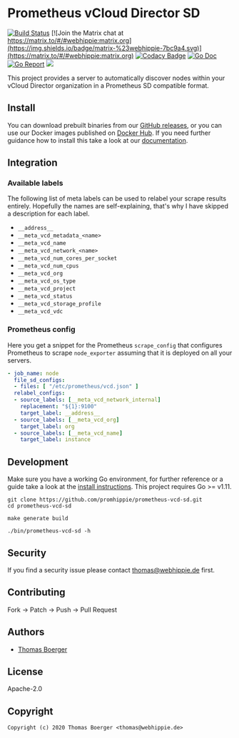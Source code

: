 # Prometheus vCloud Director SD

[![Build Status](http://cloud.drone.io/api/badges/promhippie/prometheus-vcd-sd/status.svg)](http://cloud.drone.io/promhippie/prometheus-vcd-sd)
[![Join the Matrix chat at https://matrix.to/#/#webhippie:matrix.org](https://img.shields.io/badge/matrix-%23webhippie-7bc9a4.svg)](https://matrix.to/#/#webhippie:matrix.org)
[![Codacy Badge](https://app.codacy.com/project/badge/Grade/8a5f11b7eb86484eb11ff56253ac20a2)](https://www.codacy.com/gh/promhippie/prometheus-vcd-sd?utm_source=github.com&utm_medium=referral&utm_content=promhippie/prometheus-vcd-sd&utm_campaign=Badge_Grade)
[![Go Doc](https://godoc.org/github.com/promhippie/prometheus-vcd-sd?status.svg)](http://godoc.org/github.com/promhippie/prometheus-vcd-sd)
[![Go Report](http://goreportcard.com/badge/github.com/promhippie/prometheus-vcd-sd)](http://goreportcard.com/report/github.com/promhippie/prometheus-vcd-sd)
[![](https://images.microbadger.com/badges/image/promhippie/prometheus-vcd-sd.svg)](http://microbadger.com/images/promhippie/prometheus-vcd-sd "Get your own image badge on microbadger.com")

This project provides a server to automatically discover nodes within your vCloud Director organization in a Prometheus SD compatible format.

## Install

You can download prebuilt binaries from our [GitHub releases](https://github.com/promhippie/prometheus-vcd-sd/releases), or you can use our Docker images published on [Docker Hub](https://hub.docker.com/r/promhippie/prometheus-vcd-sd/tags/). If you need further guidance how to install this take a look at our [documentation](https://promhippie.github.io/prometheus-vcd-sd/#getting-started).

## Integration

### Available labels

The following list of meta labels can be used to relabel your scrape results entirely. Hopefully the names are self-explaining, that's why I have skipped a description for each label.

-   `__address__`
-   `__meta_vcd_metadata_<name>`
-   `__meta_vcd_name`
-   `__meta_vcd_network_<name>`
-   `__meta_vcd_num_cores_per_socket`
-   `__meta_vcd_num_cpus`
-   `__meta_vcd_org`
-   `__meta_vcd_os_type`
-   `__meta_vcd_project`
-   `__meta_vcd_status`
-   `__meta_vcd_storage_profile`
-   `__meta_vcd_vdc`

### Prometheus config

Here you get a snippet for the Prometheus `scrape_config` that configures Prometheus to scrape `node_exporter` assuming that it is deployed on all your servers.

```yml
- job_name: node
  file_sd_configs:
  - files: [ "/etc/prometheus/vcd.json" ]
  relabel_configs:
  - source_labels: [__meta_vcd_network_internal]
    replacement: "${1}:9100"
    target_label: __address__
  - source_labels: [__meta_vcd_org]
    target_label: org
  - source_labels: [__meta_vcd_name]
    target_label: instance
```

## Development

Make sure you have a working Go environment, for further reference or a guide take a look at the [install instructions](http://golang.org/doc/install.html). This project requires Go >= v1.11.

```console
git clone https://github.com/promhippie/prometheus-vcd-sd.git
cd prometheus-vcd-sd

make generate build

./bin/prometheus-vcd-sd -h
```

## Security

If you find a security issue please contact [thomas@webhippie.de](mailto:thomas@webhippie.de) first.

## Contributing

Fork -> Patch -> Push -> Pull Request

## Authors

-   [Thomas Boerger](https://github.com/tboerger)

## License

Apache-2.0

## Copyright

```console
Copyright (c) 2020 Thomas Boerger <thomas@webhippie.de>
```
